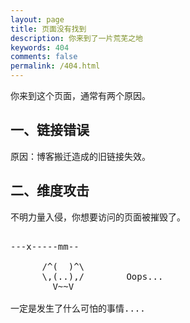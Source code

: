 ```yaml
---
layout: page
title: 页面没有找到
description: 你来到了一片荒芜之地
keywords: 404
comments: false
permalink: /404.html
---
```


你来到这个页面，通常有两个原因。

## 一、链接错误

原因：博客搬迁造成的旧链接失效。

## 二、维度攻击

不明力量入侵，你想要访问的页面被摧毁了。

<!----------------------------------------------------------------

         mm
      /^(  )^\                     Ascii arts included in this page:
      \,(..),/                     - R2D2, provided by: http://www.chris.com/
        V~~V                       - Texts, generated from: http://www.network-science.de/ascii/  
                                   http:// cnfeat.github.io
            

------------------------------------------------------------------>

  <style>

    pre {
          background: none;
          border: none;
    }

  </style>

  <pre>         
---x-----mm--

      /^(  )^\
      \,(..),/        Oops...
        V~~V                     

一定是发生了什么可怕的事情....

    </pre>
